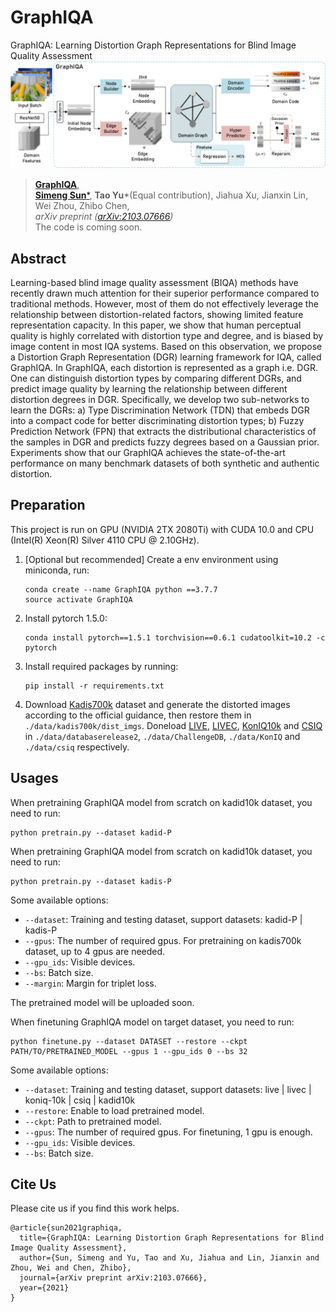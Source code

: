 # GraphIQA
GraphIQA: Learning Distortion Graph Representations for Blind Image Quality Assessment
![image](https://github.com/geekyutao/GraphIQA/blob/main/fig/framework.png)
> [**GraphIQA**](https://arxiv.org/abs/2103.07666),            
> [**Simeng Sun***](smsun20@mail.ustc.edu.cn), **Tao Yu***(Equal contribution), Jiahua Xu, Jianxin Lin, Wei Zhou, Zhibo Chen,        
> *arXiv preprint ([arXiv:2103.07666](https://arxiv.org/abs/2103.07666))*  
The code is coming soon.

## Abstract
Learning-based blind image quality assessment (BIQA) methods have recently drawn much attention for their superior performance compared to traditional methods. However, most of them do not effectively leverage the relationship between distortion-related factors, showing limited feature representation capacity. In this paper, we show that human perceptual quality is highly correlated with distortion type and degree, and is biased by image content in most IQA systems. Based on this observation, we propose a Distortion Graph Representation (DGR) learning framework for IQA, called GraphIQA. In GraphIQA, each distortion is represented as a graph i.e. DGR. One can distinguish distortion types by comparing different DGRs, and predict image quality by learning the relationship between different distortion degrees in DGR. Specifically, we develop two sub-networks to learn the DGRs: a) Type Discrimination Network (TDN) that embeds DGR into a compact code for better discriminating distortion types; b) Fuzzy Prediction Network (FPN) that extracts the distributional characteristics of the samples in DGR and predicts fuzzy degrees based on a Gaussian prior. Experiments show that our GraphIQA achieves the state-of-the-art performance on many benchmark datasets of both synthetic and authentic distortion.

## Preparation
This project is run on GPU (NVIDIA 2TX 2080Ti) with CUDA 10.0 and CPU (Intel(R) Xeon(R) Silver 4110 CPU @ 2.10GHz).

1. [Optional but recommended] Create a env environment using miniconda, run:
    ~~~
    conda create --name GraphIQA python ==3.7.7
    source activate GraphIQA
    ~~~
2. Install pytorch 1.5.0:
    ~~~
    conda install pytorch==1.5.1 torchvision==0.6.1 cudatoolkit=10.2 -c pytorch
    ~~~
3. Install required packages by running:
    ~~~
    pip install -r requirements.txt
    ~~~
4. Download [Kadis700k](http://database.mmsp-kn.de/kadid-10k-database.html) dataset and generate the distorted images according to the official guidance, then restore them in `./data/kadis700k/dist_imgs`.
Doneload [LIVE](http://live.ece.utexas.edu/research/Quality/), [LIVEC](http://live.ece.utexas.edu/research/Quality/), [KonIQ10k](http://database.mmsp-kn.de/koniq-10k-database.html) and [CSIQ](https://computervisiononline.com/dataset/1105138666) in `./data/databaserelease2`, `./data/ChallengeDB`, `./data/KonIQ` and `./data/csiq` respectively.

## Usages
When pretraining GraphIQA model from scratch on kadid10k dataset, you need to run:
~~~
python pretrain.py --dataset kadid-P
~~~
When pretraining GraphIQA model from scratch on kadid10k dataset, you need to run:
~~~
python pretrain.py --dataset kadis-P
~~~
Some available options:
* `--dataset`: Training and testing dataset, support datasets: kadid-P | kadis-P
* `--gpus`: The number of required gpus. For pretraining on kadis700k dataset, up to 4 gpus are needed.
* `--gpu_ids`: Visible devices.
* `--bs`: Batch size.
* `--margin`: Margin for triplet loss.

The pretrained model will be uploaded soon.

When finetuning GraphIQA model on target dataset, you need to run:
~~~
python finetune.py --dataset DATASET --restore --ckpt PATH/TO/PRETRAINED_MODEL --gpus 1 --gpu_ids 0 --bs 32
~~~
Some available options:
* `--dataset`: Training and testing dataset, support datasets: live | livec | koniq-10k | csiq | kadid10k
* `--restore`: Enable to load pretrained model.
* `--ckpt`: Path to pretrained model.
* `--gpus`: The number of required gpus. For finetuning, 1 gpu is enough.
* `--gpu_ids`: Visible devices.
* `--bs`: Batch size.

## Cite Us
Please cite us if you find this work helps.

```
@article{sun2021graphiqa,
  title={GraphIQA: Learning Distortion Graph Representations for Blind Image Quality Assessment},
  author={Sun, Simeng and Yu, Tao and Xu, Jiahua and Lin, Jianxin and Zhou, Wei and Chen, Zhibo},
  journal={arXiv preprint arXiv:2103.07666},
  year={2021}
}
```
